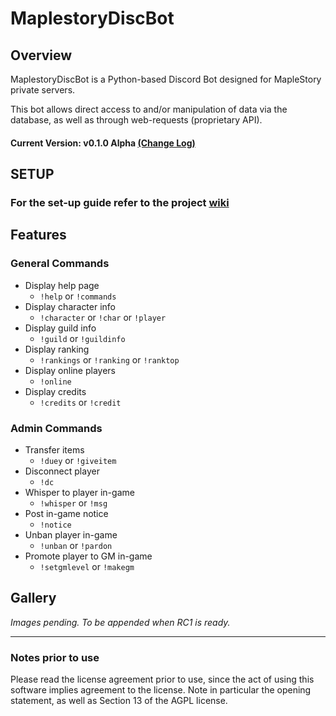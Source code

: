 # MaplestoryDiscBot


## Overview
  MaplestoryDiscBot is a Python-based Discord Bot designed for MapleStory private servers.
  
  This bot allows direct access to and/or manipulation of data via the database, as well as through web-requests (proprietary API).
  
  #### Current Version: v0.1.0 Alpha [(Change Log)](changelog.md)  

## SETUP
### For the set-up guide refer to the project [wiki](https://github.com/Descended/MaplestoryDiscBot/wiki/Setup)

## Features
### General Commands
  - Display help page
    - `!help` or `!commands`
  - Display character info
    - `!character` or `!char` or `!player`
  - Display guild info
    - `!guild` or `!guildinfo`
  - Display ranking
    - `!rankings` or `!ranking` or `!ranktop`
  - Display online players
    - `!online`
  - Display credits
    - `!credits` or `!credit`
  
### Admin Commands  
  - Transfer items
    - `!duey` or `!giveitem`
  - Disconnect player
    - `!dc`
  - Whisper to player in-game
    - `!whisper` or `!msg`
  - Post in-game notice
    - `!notice`
  - Unban player in-game
    - `!unban` or `!pardon`
  - Promote player to GM in-game
    - `!setgmlevel` or `!makegm`

## Gallery
*Images pending. To be appended when RC1 is ready.*

---

### Notes prior to use
Please read the license agreement prior to use, since the act of using this software implies agreement to the license. Note in particular the opening statement, as well as Section 13 of the AGPL license.
